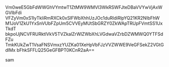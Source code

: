 Vm0weE5GbFdWWGhVYmtwT1ZtMW9WMVl3WkRSWFJteDBaVVYwVjAxWGVIbFdi
VFZyVm0xS1IyTkliRmRXCk0xSlFWbXhhUzJOc1duRldiRlpYQ21KR2NIbFhW
M1JoV1ZkU1YxSnVUbFZpUm5CVVEyMUtSbGRZY0ZkWApTRUpFVmtSS1UxTkdT
bkpoUjNCVFRURktlVkV5TVZkalZrWlZWbXhLVGdwaVZrbDZWMWQ0YTFSdFZu
TmkKUkZwT1VsaFNSVmxzYUZKa01XeHpVbFJzVVZWWE9VeGFSekZ2VGtGdlMx
bFhkSFFLQ25GeGFBPT0KCnR2aA==

sam